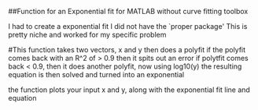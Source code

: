 ##Function for an Exponential fit for MATLAB without curve fitting toolbox

I had to create a exponential fit
I did not have the `proper package'
This is pretty niche and worked for my specific problem

#This function takes two vectors, x and y then does a polyfit
if the polyfit comes back with an R^2 of > 0.9 then it spits out an error 
if polytfit comes back < 0.9, then it does another polyfit, now using log10(y)
the resulting equation is then solved and turned into an exponential

the function plots your input x and y, along with the exponential fit line and equation 
